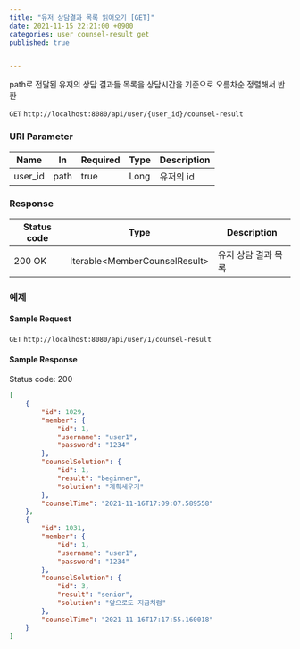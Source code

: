 ```yaml
---
title: "유저 상담결과 목록 읽어오기 [GET]"
date: 2021-11-15 22:21:00 +0900
categories: user counsel-result get
published: true


---
```


path로 전달된 유저의 상담 결과들 목록을 상담시간을 기준으로 오름차순 정렬해서 반환

`GET` `http://localhost:8080/api/user/{user_id}/counsel-result`

### URI Parameter

| Name    | In   | Required | Type | Description |
| ------- | ---- | -------- | ---- | ----------- |
| user_id | path | true     | Long | 유저의 id   |

### Response

| Status code | Type                           | Description         |
| ----------- | ------------------------------ | ------------------- |
| 200 OK      | Iterable\<MemberCounselResult> | 유저 상담 결과 목록 |



### 예제

#### Sample Request

`GET` `http://localhost:8080/api/user/1/counsel-result`

#### Sample Response

Status code: 200

```json
[
    {
        "id": 1029,
        "member": {
            "id": 1,
            "username": "user1",
            "password": "1234"
        },
        "counselSolution": {
            "id": 1,
            "result": "beginner",
            "solution": "계획세우기"
        },
        "counselTime": "2021-11-16T17:09:07.589558"
    },
    {
        "id": 1031,
        "member": {
            "id": 1,
            "username": "user1",
            "password": "1234"
        },
        "counselSolution": {
            "id": 3,
            "result": "senior",
            "solution": "앞으로도 지금처럼"
        },
        "counselTime": "2021-11-16T17:17:55.160018"
    }
]
```

